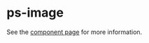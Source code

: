 ps-image
================

See the [component page](http://westbrook.github.io/ps-polymer/ps-image/) for more information.
